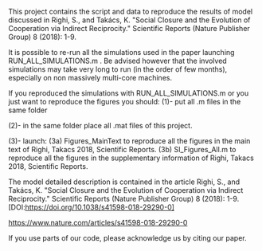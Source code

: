 This project contains the script and data to reproduce the results of model discussed in Righi, S., and Takács, K. "Social Closure and the Evolution of Cooperation via Indirect Reciprocity." Scientific Reports (Nature Publisher Group) 8 (2018): 1-9. 

It is possible to re-run all the simulations used in the paper launching RUN_ALL_SIMULATIONS.m . Be advised however that the involved simulations may take very long to run (in the order of few months), especially on non massively multi-core machines. 

If you reproduced the simulations with RUN_ALL_SIMULATIONS.m or you just want to reproduce the figures you should:
(1)- put all .m files in the same folder

(2)- in the same folder place all .mat files of this project.

(3)- launch:
	(3a) Figures_MainText to reproduce all the figures in the main text of  Righi, Takacs 2018, Scientific Reports.
	(3b) SI_Figures_All.m to reproduce all the figures in the supplementary information of  Righi, Takacs 2018, Scientific Reports.

The model detailed description is contained in the article Righi, S., and Takács, K. "Social Closure and the Evolution of Cooperation via Indirect Reciprocity." Scientific Reports (Nature Publisher Group) 8 (2018): 1-9. [DOI:https://doi.org/10.1038/s41598-018-29290-0]

https://www.nature.com/articles/s41598-018-29290-0

If you use parts of our code, please acknowledge us by citing our paper.
